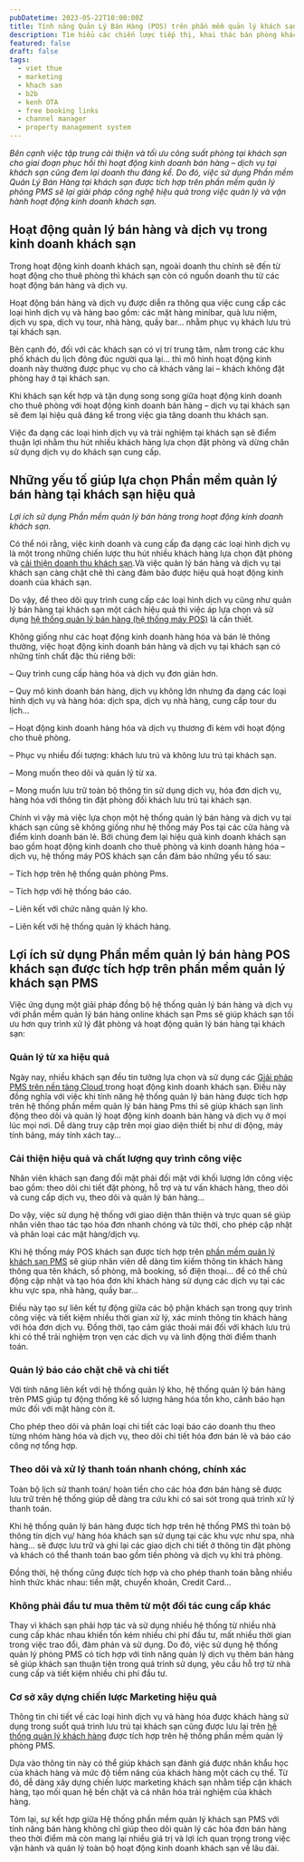 ```yaml
---
pubDatetime: 2023-05-22T10:00:00Z
title: Tính năng Quản Lý Bán Hàng (POS) trên phần mềm quản lý khách sạn PMS
description: Tìm hiểu các chiến lược tiếp thị, khai thác bán phòng khách sạn hiệu quả trong chuỗi bài viết sau của nhavantuonglai để áp dụng và đem lại hiệu quả thiết thực cho giải pháp của bạn.
featured: false
draft: false
tags:
  - viet thue
  - marketing
  - khach san
  - b2b
  - kenh OTA
  - free booking links
  - channel manager
  - property management system
---
```


_Bên cạnh việc tập trung cải thiện và tối ưu công suất phòng tại khách sạn cho giai đoạn phục hồi thì hoạt động kinh doanh bán hàng – dịch vụ tại khách sạn cũng đem lại doanh thu đáng kể. Do đó, việc sử dụng Phần mềm Quản Lý Bán Hàng tại khách sạn được tích hợp trên phần mềm quản lý phòng PMS sẽ lại giải pháp công nghệ hiệu quả trong việc quản lý và vận hành hoạt động kinh doanh khách sạn._

## Hoạt động quản lý bán hàng và dịch vụ trong kinh doanh khách sạn

Trong hoạt động kinh doanh khách sạn, ngoài doanh thu chính sẽ đến từ hoạt động cho thuê phòng thì khách sạn còn có nguồn doanh thu từ các hoạt động bán hàng và dịch vụ.

Hoạt động bán hàng và dịch vụ được diễn ra thông qua việc cung cấp các loại hình dịch vụ và hàng bao gồm: các mặt hàng minibar, quà lưu niệm, dịch vụ spa, dịch vụ tour, nhà hàng, quầy bar… nhằm phục vụ khách lưu trú tại khách sạn.

Bên cạnh đó, đối với các khách sạn có vị trí trung tâm, nằm trong các khu phố khách du lịch đông đúc người qua lại… thì mô hình hoạt động kinh doanh này thường được phục vụ cho cả khách vãng lai _–_ khách không đặt phòng hay ở tại khách sạn.

Khi khách sạn kết hợp và tận dụng song song giữa hoạt động kinh doanh cho thuê phòng với hoạt động kinh doanh bán hàng _–_ dịch vụ tại khách sạn sẽ đem lại hiệu quả đáng kể trong việc gia tăng doanh thu khách sạn.

Việc đa dạng các loại hình dịch vụ và trải nghiệm tại khách sạn sẽ điểm thuận lợi nhằm thu hút nhiều khách hàng lựa chọn đặt phòng và dừng chân sử dụng dịch vụ do khách sạn cung cấp.

## Những yếu tố giúp lựa chọn Phần mềm quản lý bán hàng tại khách sạn hiệu quả

_Lợi ích sử dụng Phần mềm quản lý bán hàng trong hoạt động kinh doanh khách sạn._

Có thể nói rằng, việc kinh doanh và cung cấp đa dạng các loại hình dịch vụ là một trong những chiến lược thu hút nhiều khách hàng lựa chọn đặt phòng và [cải thiện doanh thu khách sạn](https://nhavantuonglai.com/posts/).Và việc quản lý bán hàng và dịch vụ tại khách sạn càng chặt chẽ thì càng đảm bảo được hiệu quả hoạt động kinh doanh của khách sạn.

Do vậy, để theo dõi quy trình cung cấp các loại hình dịch vụ cũng như quản lý bán hàng tại khách sạn một cách hiệu quả thì việc áp lựa chọn và sử dụng [hệ thống quản lý bán hàng (hệ thống máy POS)](https://nhavantuonglai.com/posts/) là cần thiết.

Không giống như các hoạt động kinh doanh hàng hóa và bán lẻ thông thường, việc hoạt động kinh doanh bán hàng và dịch vụ tại khách sạn có những tính chất đặc thù riêng bởi:

– Quy trình cung cấp hàng hóa và dịch vụ đơn giản hơn.

– Quy mô kinh doanh bán hàng, dịch vụ không lớn nhưng đa dạng các loại hình dịch vụ và hàng hóa: dịch spa, dịch vụ nhà hàng, cung cấp tour du lịch…

– Hoạt động kinh doanh hàng hóa và dịch vụ thương đi kèm với hoạt động cho thuê phòng.

– Phục vụ nhiều đối tượng: khách lưu trú và không lưu trú tại khách sạn.

– Mong muốn theo dõi và quản lý từ xa.

– Mong muốn lưu trữ toàn bộ thông tin sử dụng dịch vụ, hóa đơn dịch vụ, hàng hóa với thông tin đặt phòng đối khách lưu trú tại khách sạn.

Chính vì vậy mà việc lựa chọn một hệ thống quản lý bán hàng và dịch vụ tại khách sạn cũng sẽ không giống như hệ thống máy Pos tại các cửa hàng và điểm kinh doanh bán lẻ. Bởi chúng đem lại hiệu quả kinh doanh khách sạn bao gồm hoạt động kinh doanh cho thuê phòng và kinh doanh hàng hóa _–_ dịch vụ, hệ thống máy POS khách sạn cần đảm bảo những yếu tố sau:

– Tích hợp trên hệ thống quản phòng Pms.

– Tích hợp với hệ thống báo cáo.

– Liên kết với chức năng quản lý kho.

– Liên kết với hệ thống quản lý khách hàng.

## Lợi ích sử dụng Phần mềm quản lý bán hàng POS khách sạn được tích hợp trên phần mềm quản lý khách sạn PMS

Việc ứng dụng một giải pháp đồng bộ hệ thống quản lý bán hàng và dịch vụ với phần mềm quản lý bán hàng online khách sạn Pms sẽ giúp khách sạn tối ưu hơn quy trình xử lý đặt phòng và hoạt động quản lý bán hàng tại khách sạn:

### Quản lý từ xa hiệu quả

Ngày nay, nhiều khách sạn đều tin tưởng lựa chọn và sử dụng các [Giải pháp PMS trên nền tảng Cloud ](https://nhavantuonglai.com/posts/)trong hoạt động kinh doanh khách sạn. Điều này đồng nghĩa với việc khi tính năng hệ thống quản lý bán hàng được tích hợp trên hệ thống phần mềm quản lý bán hàng Pms thì sẽ giúp khách sạn linh động theo dõi và quản lý hoạt động kinh doanh bán hàng và dịch vụ ở mọi lúc mọi nơi. Dễ dàng truy cập trên mọi giao diện thiết bị như di động, máy tính bảng, máy tính xách tay…

### Cải thiện hiệu quả và chất lượng quy trình công việc

Nhân viên khách sạn đang đối mặt phải đối mặt với khối lượng lớn công việc bao gồm: theo dõi chi tiết đặt phòng, hỗ trợ và tư vấn khách hàng, theo dõi và cung cấp dịch vụ, theo dõi và quản lý bán hàng…

Do vậy, việc sử dụng hệ thống với giao diện thân thiện và trực quan sẽ giúp nhân viên thao tác tạo hóa đơn nhanh chóng và tức thời, cho phép cập nhật và phân loại các mặt hàng/dịch vụ.

Khi hệ thống máy POS khách sạn được tích hợp trên [phần mềm quản lý khách sạn PMS](https://nhavantuonglai.com/posts/) sẽ giúp nhân viên dễ dàng tìm kiếm thông tin khách hàng thông qua tên khách, số phòng, mã booking, số điện thoại… để có thể chủ động cập nhật và tạo hóa đơn khi khách hàng sử dụng các dịch vụ tại các khu vực spa, nhà hàng, quầy bar…

Điều này tạo sự liên kết tự động giữa các bộ phận khách sạn trong quy trình công việc và tiết kiệm nhiều thời gian xử lý, xác minh thông tin khách hàng với hóa đơn dịch vụ. Đồng thời, tạo cảm giác thoải mái đối với khách lưu trú khi có thể trải nghiệm trọn vẹn các dịch vụ và linh động thời điểm thanh toán.

### Quản lý báo cáo chặt chẽ và chi tiết

Với tính năng liên kết với hệ thống quản lý kho, hệ thống quản lý bán hàng trên PMS giúp tự động thống kê số lượng hàng hóa tồn kho, cảnh báo hạn mức đối với mặt hàng còn ít.

Cho phép theo dõi và phân loại chi tiết các loại báo cáo doanh thu theo từng nhóm hàng hóa và dịch vụ, theo dõi chi tiết hóa đơn bán lẻ và báo cáo công nợ tổng hợp.

### Theo dõi và xử lý thanh toán nhanh chóng, chính xác

Toàn bộ lịch sử thanh toán/ hoàn tiền cho các hóa đơn bán hàng sẽ được lưu trữ trên hệ thống giúp dễ dàng tra cứu khi có sai sót trong quá trình xử lý thanh toán.

Khi hệ thống quản lý bán hàng được tích hợp trên hệ thống PMS thì toàn bộ thông tin dịch vụ/ hàng hóa khách sạn sử dụng tại các khu vực như spa, nhà hàng… sẽ được lưu trữ và ghi lại các giao dịch chi tiết ở thông tin đặt phòng và khách có thể thanh toán bao gồm tiền phòng và dịch vụ khi trả phòng.

Đồng thời, hệ thống cũng được tích hợp và cho phép thanh toán bằng nhiều hình thức khác nhau: tiền mặt, chuyển khoản, Credit Card…

### Không phải đầu tư mua thêm từ một đối tác cung cấp khác

Thay vì khách sạn phải hợp tác và sử dụng nhiều hệ thống từ nhiều nhà cung cấp khác nhau khiến tốn kém nhiều chi phí đầu tư, mất nhiều thời gian trong việc trao đổi, đàm phán và sử dụng. Do đó, việc sử dụng hệ thống quản lý phòng PMS có tích hợp với tính năng quản lý dịch vụ thêm bán hàng sẽ giúp khách sạn thuận tiện trong quá trình sử dụng, yêu cầu hỗ trợ từ nhà cung cấp và tiết kiệm nhiều chi phí đầu tư.

### Cơ sở xây dựng chiến lược Marketing hiệu quả

Thông tin chi tiết về các loại hình dịch vụ và hàng hóa được khách hàng sử dụng trong suốt quá trình lưu trú tại khách sạn cũng được lưu lại trên [hệ thống quản lý khách hàng](https://nhavantuonglai.com/posts/) được tích hợp trên hệ thống phần mềm quản lý phòng PMS.

Dựa vào thông tin này có thể giúp khách sạn đánh giá được nhân khẩu học của khách hàng và mức độ tiềm năng của khách hàng một cách cụ thể. Từ đó, dễ dàng xây dựng chiến lược marketing khách sạn nhằm tiếp cận khách hàng, tạo mối quan hệ bền chặt và cá nhân hóa trải nghiệm của khách hàng.

Tóm lại, sự kết hợp giữa Hệ thống phần mềm quản lý khách sạn PMS với tính năng bán hàng không chỉ giúp theo dõi quản lý các hóa đơn bán hàng theo thời điểm mà còn mang lại nhiều giá trị và lợi ích quan trọng trong việc vận hành và quản lý toàn bộ hoạt động kinh doanh khách sạn về lâu dài.
